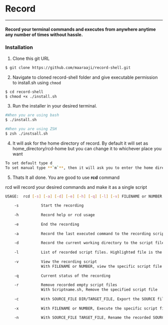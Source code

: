 # Record
---
#### Record your terminal commands and executes from anywhere anytime any number of times without hassle.
### **Installation**
1. Clone this git URL
```bash
$ git clone https://github.com/maaraaji/record-shell.git
```
2. Navigate to cloned record-shell folder and give executable permission to install.sh using `chmod`
```bash
$ cd record-shell
$ chmod +x ./install.sh
```
3. Run the installer in your desired terminal.
```bash
#When you are using bash
$ ./install.sh

#When you are using ZSH
$ zsh ./instsall.sh
```
4. It will ask for the home directory of record. By default it will set as home_directory/rcd-home but you can change it to whichever place you want

```bash
To set default type d
To set manual type **`m`**, then it will ask you to enter the home directory name
```

5. Thats It all done. You are good to use **rcd** command


rcd will record your desired commands and make it as a single script 
```bash
USAGE: 	rcd [-s] [-a] [-d] [-e] [-h] [-q] [-l] [-v] FILENAME or NUMBER [-r] Scriptname.sh [-c] SOURCE_FILE DIR/TARGET_FILE [-x] FILENAME or NUMBER [-n] SOURCE_FILE TARGET_FILE
 
	-s			Start the recording
 
	-h			Record help or rcd usage
 
	-e			End the recording
 
	-a			Record the last executed command to the recording script file
 
	-d			Record the current working directory to the script file
 
	-l			List of recorded script files. Highlighted file is the recording file if any.
 
	-v			View the recording script 
				With FILENAME or NUMBER, view the specific script file
 
	-q			Current status of the recording
 
	-r			Remove recorded empty script files 
				With Scriptname.sh, Remove the specified script file
 
	-c			With SOURCE_FILE DIR/TARGET_FILE, Export the SOURCE file as Your Directory/TARGET filename
 
	-x			With FILENAME or NUMBER, Execute the specific script file
 
	-n			With SOURCE_FILE TARGET_FILE, Rename the recorded SOURCE file as TARGET filename
```
